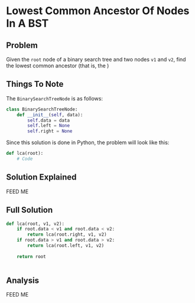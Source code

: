 # Lowest Common Ancestor Of Nodes In A BST

## Problem

Given the `root` node of a binary search tree and two nodes `v1` and `v2`, find the lowest common ancestor (that is, the )

## Things To Note

The `BinarySearchTreeNode` is as follows:

```python
class BinarySearchTreeNode:
    def __init__(self, data):
        self.data = data
        self.left = None
        self.right = None
```

Since this solution is done in Python, the problem will look like this:

```python
def lca(root):
    # Code
```

## Solution Explained

FEED ME

## Full Solution

```python
def lca(root, v1, v2):
    if root.data < v1 and root.data < v2:
        return lca(root.right, v1, v2)
    if root.data > v1 and root.data > v2:
        return lca(root.left, v1, v2)
    
    return root
    
```

## Analysis

FEED ME
